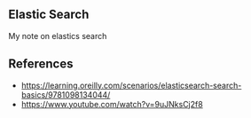 ## Elastic Search

My note on elastics search


## References
- https://learning.oreilly.com/scenarios/elasticsearch-search-basics/9781098134044/
- https://www.youtube.com/watch?v=9uJNksCj2f8
